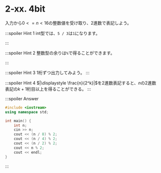 # 2-xx. 4bit

入力から$0 <= n < 16$の整数値を受け取り、2進数で表記しよう。

:::spoiler Hint 1
int型では、`5 / 3`は`1`になります。

:::

:::spoiler Hint 2
整数型の余りは`%`で得ることができます。

:::

:::spoiler Hint 3
1桁ずつ出力してみよう。
:::

:::spoiler Hint 4
$|\displaystyle \frac{n}{2^k}|$を2進数表記すると、$n$の2進数表記の$k+1$桁目以上を得ることができる。
:::

:::spoiler Answer
```cpp
#include <iostream>
using namespace std;

int main() {
    int n;
    cin >> n;
    cout << (n / 8) % 2;
    cout << (n / 4) % 2;
    cout << (n / 2) % 2;
    cout << n % 2;
    cout << endl;
}
```

:::
